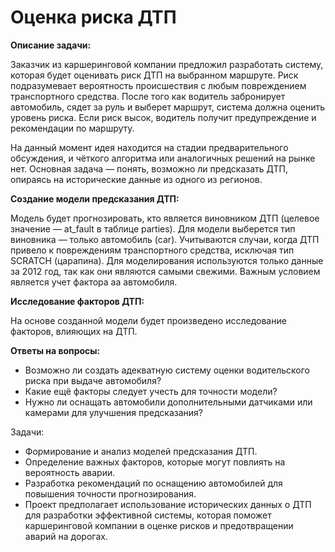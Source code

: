 # Оценка риска ДТП
**Описание задачи:**

Заказчик из каршеринговой компании предложил разработать систему, которая будет оценивать риск ДТП на выбранном маршруте. Риск подразумевает вероятность происшествия с любым повреждением транспортного средства. После того как водитель забронирует автомобиль, сядет за руль и выберет маршрут, система должна оценить уровень риска. Если риск высок, водитель получит предупреждение и рекомендации по маршруту.

На данный момент идея находится на стадии предварительного обсуждения, и чёткого алгоритма или аналогичных решений на рынке нет. Основная задача — понять, возможно ли предсказать ДТП, опираясь на исторические данные из одного из регионов.


**Создание модели предсказания ДТП:**

Модель будет прогнозировать, кто является виновником ДТП (целевое значение — at_fault в таблице parties).
Для модели выберется тип виновника — только автомобиль (car).
Учитываются случаи, когда ДТП привело к повреждениям транспортного средства, исключая тип SCRATCH (царапина).
Для моделирования используются только данные за 2012 год, так как они являются самыми свежими.
Важным условием является учет фактора aа автомобиля.

**Исследование факторов ДТП:**

На основе созданной модели будет произведено исследование факторов, влияющих на ДТП.

**Ответы на вопросы:**

- Возможно ли создать адекватную систему оценки водительского риска при выдаче автомобиля?
- Какие ещё факторы следует учесть для точности модели?
- Нужно ли оснащать автомобили дополнительными датчиками или камерами для улучшения предсказания?

Задачи:

- Формирование и анализ моделей предсказания ДТП.
- Определение важных факторов, которые могут повлиять на вероятность аварии.
- Разработка рекомендаций по оснащению автомобилей для повышения точности прогнозирования.
- Проект предполагает использование исторических данных о ДТП для разработки эффективной системы, которая поможет каршеринговой компании в оценке рисков и предотвращении аварий на дорогах.

